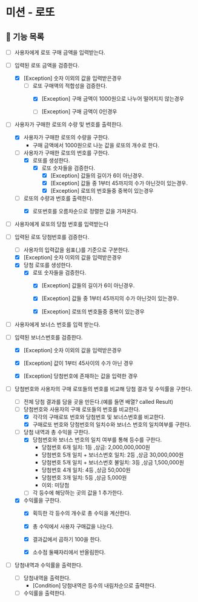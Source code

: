 # 미션 - 로또

## 🚀 기능 목록

- [ ] 사용자에게 로또 구매 금액을 입력받는다.


- [ ] 입력된 로또 금액을 검증한다.
    - [x] [Exception] 숫자 이외의 값을 입력받은경우
      - [ ] 로또 구매액의 적합성을 검증한다.
        - [x] [Exception] 구매 금액이 1000원으로 나누어 떨어지지 않는경우
        - [ ] [Exception] 구매 금액이 0인경우


- [ ] 사용자가 구매한 로또의 수량 및 번호를 출력한다.
    - [x] 사용자가 구매한 로또의 수량을 구한다.
        - 구매 금액에서 1000원으로 나눈 값을 로또의 개수로 한다.
    - [ ] 사용자가 구매한 로또의 번호를 구한다.
        - [x] 로또를 생성한다.
          - [x] 로또 숫자들을 검증한다.
              - [x] [Exception] 값들의 길이가 6이 아닌경우.
              - [x] [Exception] 값들 중 1부터 45까지의 수가 아닌것이 있는경우.
              - [x] [Exception] 로또의 번호들중 중복이 있는경우
    - [ ] 로또의 수량과 번호를 출력한다.
      - [x] 로또번호를 오름차순으로 정렬한 값을 가져온다.


- [ ] 사용자에게 로또의 당첨 번호를 입력받는다


- [ ] 입력된 로또 당첨번호를 검증한다.
    - [ ] 사용자의 입력값을 쉼표(,)를 기준으로 구분한다.
    - [x] [Exception] 숫자 이외의 값을 입력받은경우
    - [x] 당첨 로또를 생성한다.
      - [x] 로또 숫자들을 검증한다.
          - [x] [Exception] 값들의 길이가 6이 아닌경우.
          - [x] [Exception] 값들 중 1부터 45까지의 수가 아닌것이 있는경우.
          - [x] [Exception] 로또의 번호들중 중복이 있는경우


- [ ] 사용자에게 보너스 번호를 입력 받는다.


- [ ] 입력된 보너스번호를 검증한다.
    - [x] [Exception] 숫자 이외의 값을 입력받은경우
    - [x] [Exception] 값이 1부터 45사이의 수가 아닌 경우
    - [x] [Exception] 당첨번호에 존재하는 값을 입력한 경우


- [ ] 당첨번호와 사용자의 구매 로또들의 번호를 비교해 당첨 결과 및 수익률을 구한다.
    - [ ] 전체 당첨 결과를 담을 곳을 만든다.(예를 들면 배열? called Result)
    - [ ] 당첨번호와 사용자의 구매 로또들의 번호를 비교한다.
        - [x] 각각의 구매로또 번호와 당첨번호 및 보너스번호를 비교한다.
        - [x] 구매로또 번호와 당첨번호의 일치수와 보너스 번호의 일치여부를 구한다.

    - [ ] 당첨 내역과 총 수익을 구한다.
        - [x] 당첨번호와 보너스 번호의 일치 여부를 통해 등수를 구한다.
            - 당첨번호 6개 일치: 1등 ,상금: 2,000,000,000원
            - 당첨번호 5개 일치 + 보너스번호 일치: 2등 ,상금 30,000,000원
            - 당첨번호 5개 일치 + 보너스번호 불일치: 3등 ,상금 1,500,000원
            - 당첨번호 4개 일치: 4등 ,상금 50,000원
            - 당첨번호 3개 일치: 5등 ,상금 5,000원
            - 이외: 미당첨
        - [ ] 각 등수에 해당하는 곳의 값을 1 추가한다.

    - [x] 수익률을 구한다.
      - [x] 획득한 각 등수의 개수로 총 수익을 계산한다.
      - [x] 총 수익에서 사용자 구매값을 나눈다.
      - [x] 결과값에서 곱하기 100을 한다.
      - [x] 소수점 둘째자리에서 반올림한다.


- [ ] 당첨내역과 수익률을 출력한다.
    - [ ] 당첨내역을 출력한다.
        - [Condition] 당첨내역은 등수의 내림차순으로 출력한다.
    - [ ] 수익률을 출력한다.